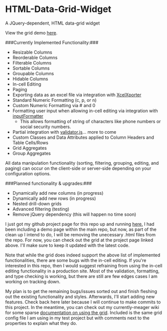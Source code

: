 # HTML-Data-Grid-Widget
A JQuery-dependent, HTML data-grid widget

View the grid demo [here](http://mosbymc.github.io/HTML-Data-Grid-Widget/).

###Currently Implemented Functionality:###
- Resizable Columns
- Reorderable Columns
- Filterable Columns
- Sortable Columns
- Groupable Columns
- Hidable Columns
- In-cell Editing
- Paging
- Exporting data as an excel file via integration with [XcelXporter](https://github.com/mosbymc/XcelXporter)
- Standard Numeric Formatting (c, p, or n)
- Custom Numeric Formatting via # and 0
- Formatting user input when allowing in-cell editing via integration with [inputFormatter](https://github.com/mosbymc/inputformatter)
    - This allows formatting of string of characters like phone numbers or social security numbers.
- Partial integration with [validator.js](https://github.com/mosbymc/validator)... more to come
- Custom Classes and Data Attributes applied to Column Headers and Table Cells/Rows
- Grid Aggregates
- Group Aggregates

All data manipulation functionality (sorting, filtering, grouping, editing, and paging) can occur on the client-side or server-side depending on your configuration options.

###Planned functionality & upgrades:###
- Dynamically add new columns (in progress)
- Dynamically add new rows (in progress)
- Nested drill-down grids
- Advanced filtering (testing)
- Remove jQuery dependency (this will happen no time soon)


I just got my github project page for this repo up and running [here.](http://mosbymc.github.io/HTML-Data-Grid-Widget/) I had been including a demo page within the main repo, but now, as part of the clean up I intend to do, I will be removing the unecessary .html files from the repo. For now, you can check out the grid at the project page linked above. I'll make sure to keep it updated with the latest code.

Note that while the grid does indeed support the above list of implemented functionalities, there are some bugs with the in-cell editing. If you're interested in this repo, then I would suggest refraining from using the in-cell editing functionality in a production site. Most of the validation, formatting, and type checking is working, but there are still are few edges cases I am working on tracking down.

My plan is to get the remaining bugs/issues sorted out and finish fleshing out the existing functionality and styles. Afterwards, I'll start adding new features. Check back here later because
I will continue to make commits to this project. In the meantime, you can check out my currently-meager wiki for some sparse [documentation on using the grid](https://github.com/mosbymc/HTML-Data-Grid-Widget/wiki).
Included is the same grid config file I am using in my test project but with comments next to the properties to explain what they do.


